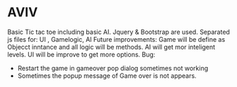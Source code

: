 # AVIV
Basic Tic tac toe including basic AI.
Jquery & Bootstrap are used.
Separated js files for: UI , Gamelogic, AI
Future improvements: 
Game will be define as Objecct inntance and all logic will be methods.
AI will get mor inteligent levels.
UI will be improve to get more options.
Bug:
* Restart the game in gameover pop dialog sometimes not working
* Sometimes the popup message of Game over is not appears.
